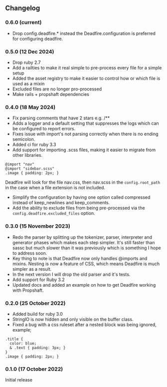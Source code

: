 ## Changelog

### 0.6.0 (current)
- Drop config.deadfire.* instead the Deadfire.configuration is preferred for configuring deadfire.

### 0.5.0 (12 Dec 2024)
- Drop ruby 2.7
- Add a railties to make it real simple to pre-process every file for a simple setup
- Added the asset registry to make it easier to control how or which file is used as a mixin
- Excluded files are no longer pro-processed
- Make rails + propshaft dependencies

### 0.4.0 (18 May 2024)
- Fix parsing comments that have 2 stars e.g. /**
- Adds a logger and a default setting that suppresses the logs which can be configured to report errors.
- Fixes issue with import's not parsing correctly when there is no ending semicolon.
- Added ci for ruby 3.3
- Add support for importing .scss files, making it easier to migrate from other libraries.
```
@import "nav"
@import "sidebar.scss"
.image { padding: 2px; }
```
Deadfire will look for the file nav.css, then nav.scss in the `config.root_path` in the case when a file extension is not included.

- Simplify the configuration by having one option called compressed instead of keep_newlines and keep_comments.
- Add the ability to exclude files from being pre-processed via the `config.deadfire.excluded_files` option.

### 0.3.0 (15 November 2023)

- Redo the parser by splitting up the tokenizer, parser, interpreter and generator phases which makes each step simpler. It's still faster than sassc but much slower than it was previously which is something I hope to address soon.
- Key thing to note is that Deadfire now only handles @imports and mixins. Nesting is now a feature of CSS, which means Deadfire is much simpler as a result.
- In the next version I will drop the old parser and it's tests.
- Add support for Ruby 3.2
- Updated docs and added an example on how to get Deadfire working with Propshaft.

### 0.2.0 (25 October 2022)

- Added build for ruby 3.0
- StringIO is now hidden and only visible on the buffer class.
- Fixed a bug with a css ruleset after a nested block was being ignored, example;
```
.title {
  color: blue;
  & .text { padding: 3px; }
}
.image { padding: 2px; }
```

### 0.1.0 (17 October 2022)

Initial release
